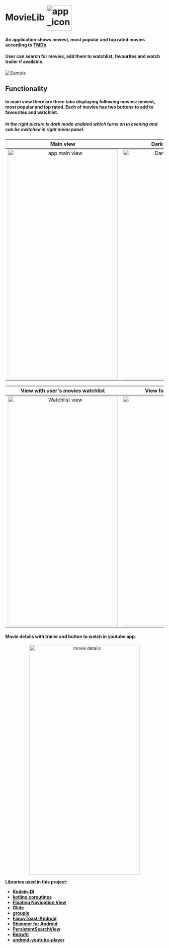 # MovieLib <img align="center" width="80px" height="80px" src="https://user-images.githubusercontent.com/48919056/79568587-65e2ff80-80b6-11ea-9287-597237fa1100.png" alt="app_icon"/>
#### An application shows newest, most popular and top rated movies according to <a href="https://www.themoviedb.org/" title="TMDb">TMDb</a>.
#### User can search for movies, add them to watchlist, favourites and watch trailer if available.

![Sample](https://user-images.githubusercontent.com/48919056/79578875-1b1db380-80c7-11ea-8128-19ce73eaa87d.gif)

## Functionality
#### In main view there are three tabs displaying following movies: newest, most popular and top rated. Each of movies has two buttons to add to favourites and watchlist.
##### In the right picture is dark mode enabled which turns on in evening and can be switched in right menu panel.

Main view            | Dark mode main view
:-------------------------:|:-------------------------:
<img src="https://user-images.githubusercontent.com/48919056/79638134-4c0fee00-8184-11ea-92f2-6a4f6b9899c3.jpg" alt="app main view" width="350" height="730px"/> |  <img src="https://user-images.githubusercontent.com/48919056/79638152-6a75e980-8184-11ea-86b9-b22962765bc5.jpg" alt="Dark mode main view" width="350" height="730px"/>


View with user's movies watchlist         | View for searching movies
:-------------------------:|:-------------------------:
<img src="https://user-images.githubusercontent.com/48919056/79638176-8e392f80-8184-11ea-8422-848ed1173f79.jpg" alt="Watchlist view" width="350" height="730px"/> |  <img src="https://user-images.githubusercontent.com/48919056/79638311-259e8280-8185-11ea-9473-941cf3de3996.jpg" alt="Search view" width="350" height="730px"/>

#### Movie details with trailer and button to watch in youtube app.
<p align="middle">
  <img src="https://user-images.githubusercontent.com/48919056/79638401-4d8de600-8185-11ea-9938-67449ab109c1.jpg" alt="movie details" width="350" height="730px"/>
</p>


**Libraries used in this project:**
- **[Kodein-DI](https://github.com/Kodein-Framework/Kodein-DI)**
- **[kotlinx.coroutines](https://github.com/Kotlin/kotlinx.coroutines)**
- **[Floating Navigation View](https://github.com/andremion/Floating-Navigation-View)**
- **[Glide](https://github.com/bumptech/glide)**
- **[groupie](https://github.com/lisawray/groupie)**
- **[FancyToast-Android](https://github.com/Shashank02051997/FancyToast-Android)**
- **[Shimmer for Android](https://github.com/facebook/shimmer-android)**
- **[PersistentSearchView](https://github.com/mars885/persistentsearchview)**
- **[Retrofit](https://github.com/square/retrofit)**
- **[android-youtube-player](https://github.com/PierfrancescoSoffritti/android-youtube-player)**
